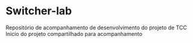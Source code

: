 # Switcher-lab
Repositório de acompanhamento de desenvolvimento do projeto de TCC
Inicio do projeto compartilhado para acompanhamento 
